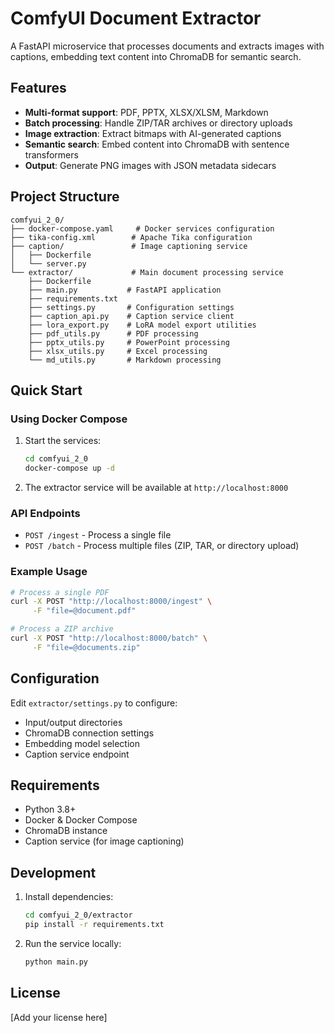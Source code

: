# ComfyUI Document Extractor

A FastAPI microservice that processes documents and extracts images with captions, embedding text content into ChromaDB for semantic search.

## Features

- **Multi-format support**: PDF, PPTX, XLSX/XLSM, Markdown
- **Batch processing**: Handle ZIP/TAR archives or directory uploads
- **Image extraction**: Extract bitmaps with AI-generated captions
- **Semantic search**: Embed content into ChromaDB with sentence transformers
- **Output**: Generate PNG images with JSON metadata sidecars

## Project Structure

```
comfyui_2_0/
├── docker-compose.yaml     # Docker services configuration
├── tika-config.xml        # Apache Tika configuration
├── caption/               # Image captioning service
│   ├── Dockerfile
│   └── server.py
└── extractor/             # Main document processing service
    ├── Dockerfile
    ├── main.py           # FastAPI application
    ├── requirements.txt
    ├── settings.py       # Configuration settings
    ├── caption_api.py    # Caption service client
    ├── lora_export.py    # LoRA model export utilities
    ├── pdf_utils.py      # PDF processing
    ├── pptx_utils.py     # PowerPoint processing
    ├── xlsx_utils.py     # Excel processing
    └── md_utils.py       # Markdown processing
```

## Quick Start

### Using Docker Compose

1. Start the services:
   ```bash
   cd comfyui_2_0
   docker-compose up -d
   ```

2. The extractor service will be available at `http://localhost:8000`

### API Endpoints

- `POST /ingest` - Process a single file
- `POST /batch` - Process multiple files (ZIP, TAR, or directory upload)

### Example Usage

```bash
# Process a single PDF
curl -X POST "http://localhost:8000/ingest" \
     -F "file=@document.pdf"

# Process a ZIP archive
curl -X POST "http://localhost:8000/batch" \
     -F "file=@documents.zip"
```

## Configuration

Edit `extractor/settings.py` to configure:
- Input/output directories
- ChromaDB connection settings
- Embedding model selection
- Caption service endpoint

## Requirements

- Python 3.8+
- Docker & Docker Compose
- ChromaDB instance
- Caption service (for image captioning)

## Development

1. Install dependencies:
   ```bash
   cd comfyui_2_0/extractor
   pip install -r requirements.txt
   ```

2. Run the service locally:
   ```bash
   python main.py
   ```

## License

[Add your license here]
